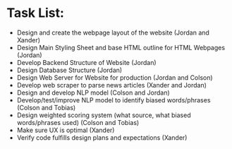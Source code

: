 # Task List:
- Design and create the webpage layout of the website (Jordan and Xander)
- Design Main Styling Sheet and base HTML outline for HTML Webpages (Jordan)
- Develop Backend Structure of Website (Jordan)
- Design Database Structure (Jordan)
- Design Web Server for Website for production (Jordan and Colson)
- Develop web scraper to parse news articles (Xander and Jordan)
- Design and develop NLP model (Colson and Jordan)
- Develop/test/improve NLP model to identify biased words/phrases (Colson and Tobias)
- Design weighted scoring system (what source, what biased words/phrases used) (Colson and Tobias)
- Make sure UX is optimal (Xander)
- Verify code fulfills design plans and expectations (Xander)
